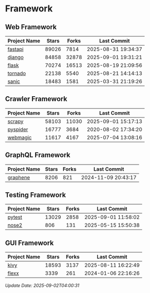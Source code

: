 # Framework

## Web Framework
| Project Name | Stars | Forks | Last Commit |
| ------------ | ----- | ----- | ----------- |
| [fastapi](https://github.com/fastapi/fastapi) | 89026 | 7814 | 2025-08-31 19:34:37 |
| [django](https://github.com/django/django) | 84858 | 32878 | 2025-09-01 19:31:21 |
| [flask](https://github.com/pallets/flask) | 70274 | 16513 | 2025-08-19 21:09:56 |
| [tornado](https://github.com/tornadoweb/tornado) | 22138 | 5540 | 2025-08-21 14:14:13 |
| [sanic](https://github.com/sanic-org/sanic) | 18483 | 1581 | 2025-03-31 21:19:26 |

## Crawler Framework
| Project Name | Stars | Forks | Last Commit |
| ------------ | ----- | ----- | ----------- |
| [scrapy](https://github.com/scrapy/scrapy) | 58103 | 11030 | 2025-09-01 15:17:13 |
| [pyspider](https://github.com/binux/pyspider) | 16777 | 3684 | 2020-08-02 17:34:20 |
| [webmagic](https://github.com/code4craft/webmagic) | 11617 | 4167 | 2025-07-04 13:08:16 |

## GraphQL Framework
| Project Name | Stars | Forks | Last Commit |
| ------------ | ----- | ----- | ----------- |
| [graphene](https://github.com/graphql-python/graphene) | 8206 | 821 | 2024-11-09 20:43:17 |

## Testing Framework
| Project Name | Stars | Forks | Last Commit |
| ------------ | ----- | ----- | ----------- |
| [pytest](https://github.com/pytest-dev/pytest) | 13029 | 2858 | 2025-09-01 11:58:02 |
| [nose2](https://github.com/nose-devs/nose2) | 806 | 131 | 2025-05-15 15:50:38 |

## GUI Framework
| Project Name | Stars | Forks | Last Commit |
| ------------ | ----- | ----- | ----------- |
| [kivy](https://github.com/kivy/kivy) | 18593 | 3137 | 2025-08-11 16:22:49 |
| [flexx](https://github.com/flexxui/flexx) | 3339 | 261 | 2024-01-06 22:16:26 |

*Update Date: 2025-09-02T04:00:31*